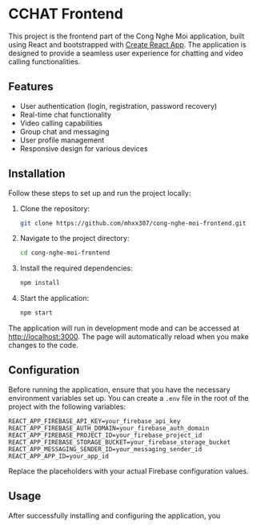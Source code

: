 # CCHAT Frontend

This project is the frontend part of the Cong Nghe Moi application, built using React and bootstrapped with [Create React App](https://github.com/facebook/create-react-app). The application is designed to provide a seamless user experience for chatting and video calling functionalities.

## Features

-   User authentication (login, registration, password recovery)
-   Real-time chat functionality
-   Video calling capabilities
-   Group chat and messaging
-   User profile management
-   Responsive design for various devices

## Installation

Follow these steps to set up and run the project locally:

1. Clone the repository:

    ```bash
    git clone https://github.com/mhxx307/cong-nghe-moi-frontend.git
    ```

2. Navigate to the project directory:

    ```bash
    cd cong-nghe-moi-frontend
    ```

3. Install the required dependencies:

    ```bash
    npm install
    ```

4. Start the application:

    ```bash
    npm start
    ```

The application will run in development mode and can be accessed at [http://localhost:3000](http://localhost:3000). The page will automatically reload when you make changes to the code.

## Configuration

Before running the application, ensure that you have the necessary environment variables set up. You can create a `.env` file in the root of the project with the following variables:

```
REACT_APP_FIREBASE_API_KEY=your_firebase_api_key
REACT_APP_FIREBASE_AUTH_DOMAIN=your_firebase_auth_domain
REACT_APP_FIREBASE_PROJECT_ID=your_firebase_project_id
REACT_APP_FIREBASE_STORAGE_BUCKET=your_firebase_storage_bucket
REACT_APP_MESSAGING_SENDER_ID=your_messaging_sender_id
REACT_APP_APP_ID=your_app_id
```

Replace the placeholders with your actual Firebase configuration values.

## Usage

After successfully installing and configuring the application, you
